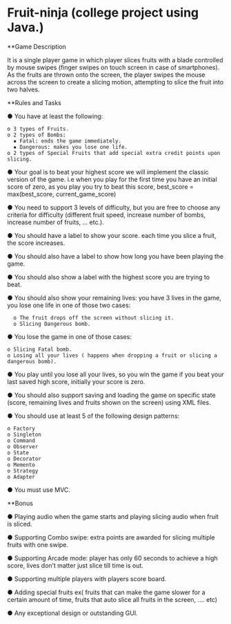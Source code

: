 # Fruit-ninja (college project using Java.)
**Game Description

  It is a single player game in which player slices fruits with a blade controlled by mouse swipes
  (finger swipes on touch screen in case of smartphones). As the fruits are thrown onto the
  screen, the player swipes the mouse across the screen to create a slicing motion, attempting to
  slice the fruit into two halves.

**Rules and Tasks

  ● You have at least the following:
  
    o 3 types of Fruits.
    o 2 types of Bombs:
      ▪ Fatal: ends the game immediately.
      ▪ Dangerous: makes you lose one life.
    o 2 types of Special Fruits that add special extra credit points upon slicing.
    
  ● Your goal is to beat your highest score we will implement the classic version of the
    game.
    i.e when you play for the first time you have an initial score of zero, as you play you try to
    beat this score, best_score = max(best_score, current_game_score)
    
  ● You need to support 3 levels of difficulty, but you are free to choose any criteria for
    difficulty (different fruit speed, increase number of bombs, increase number of fruits, ... etc.).
    
  ● You should have a label to show your score. each time you slice a fruit, the score
    increases.
    
  ● You should also have a label to show how long you have been playing the game.
  
  ● You should also show a label with the highest score you are trying to beat.
  
  ● You should also show your remaining lives: you have 3 lives in the game, you lose one
    life in one of those two cases:
    
      o The fruit drops off the screen without slicing it.
      o Slicing Dangerous bomb.
      
  ● You lose the game in one of those cases:
  
    o Slicing Fatal bomb.
    o Losing all your lives ( happens when dropping a fruit or slicing a dangerous bomb).
    
  ● You play until you lose all your lives, so you win the game if you beat your last saved
    high score, initially your score is zero.
    
  ● You should also support saving and loading the game on specific state (score, remaining
    lives and fruits shown on the screen) using XML files.
    
  ● You should use at least 5 of the following design patterns:
  
    o Factory
    o Singleton
    o Command
    o Observer
    o State
    o Decorator
    o Memento
    o Strategy
    o Adapter
    
  ● You must use MVC.
  
**Bonus
  
  ● Playing audio when the game starts and playing slicing audio when fruit is sliced.
  
  ● Supporting Combo swipe: extra points are awarded for slicing multiple fruits with one
    swipe.
    
  ● Supporting Arcade mode: player has only 60 seconds to achieve a high score, lives don’t
    matter just slice till time is out.
    
  ● Supporting multiple players with players score board.
  
  ● Adding special fruits ex( fruits that can make the game slower for a certain amount of
    time, fruits that auto slice all fruits in the screen, .... etc)
    
  ● Any exceptional design or outstanding GUI.
  
  

